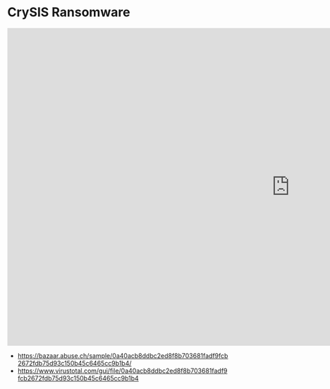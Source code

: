 # CrySIS Ransomware

<iframe width="1280" height="720" src="https://www.youtube.com/embed/QP-CS_wPZL8" title="YouTube video player" frameborder="0" allow="accelerometer; autoplay; clipboard-write; encrypted-media; gyroscope; picture-in-picture" allowfullscreen></iframe>

* https://bazaar.abuse.ch/sample/0a40acb8ddbc2ed8f8b703681fadf9fcb2672fdb75d93c150b45c6465cc9b1b4/
* https://www.virustotal.com/gui/file/0a40acb8ddbc2ed8f8b703681fadf9fcb2672fdb75d93c150b45c6465cc9b1b4

